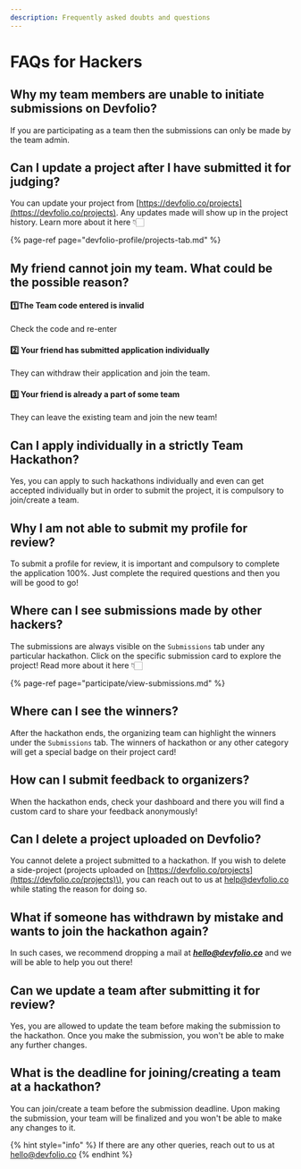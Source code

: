 ```yaml
---
description: Frequently asked doubts and questions
---
```


# FAQs for Hackers

## **Why my team members are unable to initiate submissions on Devfolio?**

If you are participating as a team then the submissions can only be made by the team admin.

## **Can I update a project after I have submitted it for judging?**

You can update your project from [https://devfolio.co/projects](https://devfolio.co/projects). Any updates made will show up in the project history. Learn more about it here 👇🏻

{% page-ref page="devfolio-profile/projects-tab.md" %}

## **My friend cannot join my team. What could be the possible reason?**

#### **1️⃣The Team code entered is invalid**

Check the code and re-enter

#### **2️⃣ Your friend has submitted application individually** 

They can withdraw their application and join the team.

#### **3️⃣ Your friend is already a part of some team** 

They can leave the existing team and join the new team!

## **Can I apply individually in a strictly Team Hackathon?**

Yes, you can apply to such hackathons individually and even can get accepted individually but in order to submit the project, it is compulsory to join/create a team.

## **Why I am not able to submit my profile for review?**

To submit a profile for review, it is important and compulsory to complete the application 100%. Just complete the required questions and then you will be good to go!

## **Where can I see submissions made by other hackers?**

The submissions are always visible on the `Submissions` tab under any particular hackathon. Click on the specific submission card to explore the project! Read more about it here 👇🏻

{% page-ref page="participate/view-submissions.md" %}

## **Where can I see the winners?**

After the hackathon ends, the organizing team can highlight the winners under the `Submissions` tab. The winners of hackathon or any other category will get a special badge on their project card!

## **How can I submit feedback to organizers?**

When the hackathon ends, check your dashboard and there you will find a custom card to share your feedback anonymously!

## **Can I delete a project uploaded on Devfolio?**

You cannot delete a project submitted to a hackathon. If you wish to delete a side-project \(projects uploaded on [https://devfolio.co/projects](https://devfolio.co/projects)\), you can reach out to us at [help@devfolio.co](mailto:help@devfolio.co) while stating the reason for doing so.

## **What if someone has withdrawn by mistake and wants to join the hackathon again?**

In such cases, we recommend dropping a mail at [_**hello@devfolio.co**_](mailto:hello@devfolio.co) and we will be able to help you out there!

## Can we update a team after submitting it for review?

Yes, you are allowed to update the team before making the submission to the hackathon. Once you make the submission, you won't be able to make any further changes.

## What is the deadline for joining/creating a team at a hackathon?

You can join/create a team before the submission deadline. Upon making the submission, your team will be finalized and you won't be able to make any changes to it.

{% hint style="info" %}
If there are any other queries, reach out to us at [hello@devfolio.co](mailto:hello@devfolio.co)
{% endhint %}

